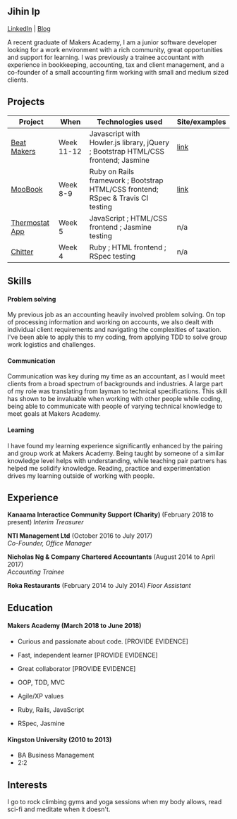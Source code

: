 ## Jihin Ip
[LinkedIn](https://www.linkedin.com/in/jihin-ip-9449a958/) | 
[Blog](https://medium.com/@jihinip20)

A recent graduate of Makers Academy, I am a junior software developer looking for a work environment with a rich community, great opportunities and support for learning.
I was previously a trainee accountant with experience in bookkeeping, accounting, tax and client management, and a co-founder of a small accounting firm working with small and medium sized clients.

## Projects

| Project                                                                                                                        | When                                                                                          | Technologies used                                          | Site/examples                                         
|---------------------------------------------------------------------------------------------------------------------------------|--------------------------------------------------------------------------------------------------|-------------------------------------------------------|-------------------------------------------------------|
| [Beat Makers]() | Week 11-12 | Javascript with Howler.js library, jQuery ; Bootstrap HTML/CSS frontend; Jasmine | [link](https://drum-machine-fksukfijbx.now.sh/)
| [MooBook](https://github.com/shihhanwang/Acebook-Byte-3) | Week 8-9  | Ruby on Rails framework ; Bootstrap HTML/CSS frontend; RSpec & Travis CI testing | [link](https://serene-forest-46618.herokuapp.com/) |
| [Thermostat App](https://github.com/mitsukan/thermostat) | Week 5 | JavaScript ; HTML/CSS frontend ; Jasmine testing | n/a |
| [Chitter](https://github.com/mitsukan/chitter-challenge) | Week 4 | Ruby ; HTML frontend ; RSpec testing | n/a |


## Skills

#### Problem solving
My previous job as an accounting heavily involved problem solving. On top of processing information and working on accounts, we also dealt with individual client requirements and navigating the complexities of taxation. I've been able to apply this to my coding, from applying TDD to solve group work logistics and challenges.

#### Communication

Communication was key during my time as an accountant, as I would meet clients from a broad spectrum of backgrounds and industries. A large part of my role was translating from layman to technical specifications. This skill has shown to be invaluable when working with other people while coding, being able to communicate with people of varying technical knowledge to meet goals at Makers Academy.

#### Learning

I have found my learning experience significantly enhanced by the pairing and group work at Makers Academy. Being taught by someone of a similar knowledge level helps with understanding, while teaching pair partners has helped me solidify knowledge. Reading, practice and experimentation drives my learning outside of working with people.

## Experience

**Kanaama Interactice Community Support (Charity)** (February 2018 to present)
*Interim Treasurer*

**NTI Management Ltd** (October 2016 to July 2017)    
*Co-Founder, Office Manager*

**Nicholas Ng & Company Chartered Accountants** (August 2014 to April 2017)   
*Accounting Trainee* 

**Roka Restaurants** (February 2014 to July 2014)
*Floor Assistant*

## Education

#### Makers Academy (March 2018 to June 2018)

- Curious and passionate about code. [PROVIDE EVIDENCE]
- Fast, independent learner [PROVIDE EVIDENCE]
- Great collaborator [PROVIDE EVIDENCE]

- OOP, TDD, MVC
- Agile/XP values
- Ruby, Rails, JavaScript
- RSpec, Jasmine

#### Kingston University (2010 to 2013)

- BA Business Management
- 2:2

## Interests

I go to rock climbing gyms and yoga sessions when my body allows, read sci-fi and meditate when it doesn't.
